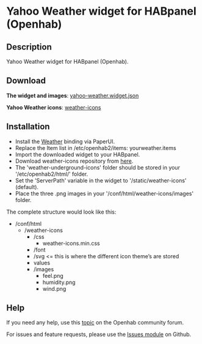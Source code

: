 # Yahoo Weather widget for HABpanel (Openhab)

## Description
Yahoo Weather widget for HABpanel (Openhab).

## Download
**The widget and images**: [yahoo-weather.widget.json](https://github.com/BasvanH/habpanel-widget-weatherunderground)

**Yahoo Weather icons**: [weather-icons](https://github.com/erikflowers/weather-icons)

## Installation
- Install the [Weather](https://www.openhab.org/addons/bindings/weather1/) binding via PaperUI.
- Replace the Item list in /etc/openhab2/items: yourweather.items 
- Import the downloaded widget to your HABpanel.
- Download weather-icons repository from [here](https://github.com/erikflowers/weather-icons).
- The 'weather-underground-icons' folder should be stored in your '/etc/openhab2/html/' folder.
- Set the 'ServerPath' variable in the widget to '/static/weather-icons' (default).
- Place the three .png images in your '/conf/html/weather-icons/images' folder.

The complete structure would look like this:

- /conf/html
  - /weather-icons
    - /css
	  - weather-icons.min.css
    - /font
    - /svg <= this is where the different icon theme’s are stored
	- values
	- /images
	  - feel.png
      - humidity.png
      - wind.png
        

## Help
If you need any help, use this [topic](https://community.openhab.org/t/weather-underground-widget-with-forecast/40260) on the Openhab community forum.

For issues and feature requests, please use the [Issues module](https://github.com/BasvanH/habpanel-widget-weatherunderground/issues) on Github.
